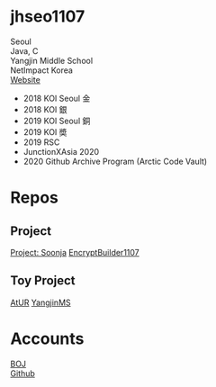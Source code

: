 # jhseo1107
Seoul  
Java, C  
Yangjin Middle School  
NetImpact Korea  
[Website](https://jhseo1107.kro.kr)
  
- 2018 KOI Seoul 金  
- 2018 KOI 銀
- 2019 KOI Seoul 銅
- 2019 KOI 奬 
- 2019 RSC
- JunctionXAsia 2020
- 2020 Github Archive Program (Arctic Code Vault)  


# Repos
## Project
[Project: Soonja](https://github.com/JunctionXAsia2020-NetImpactTeam/ProjectSoonja)
[EncryptBuilder1107](https://github.com/jhseo1107/EncryptBuilder1107)
## Toy Project
[AtUR](https://github.com/jhseo1107/AtUR)
[YangjinMS](https://github.com/jhseo1107/YangjinMS)

# Accounts
[BOJ](https://acmicpc.net/user/jhseo1107)  
[Github](https://github.com/jhseo1107)  
